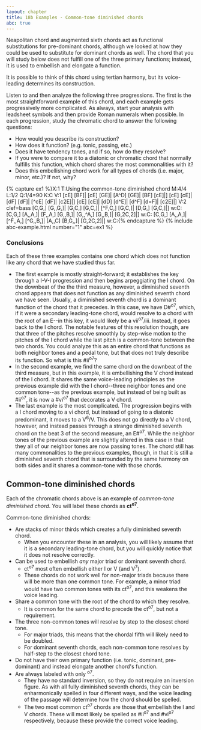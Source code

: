```yaml
---
layout: chapter
title: 18b Examples - Common-tone diminished chords
abc: true
---
```


Neapolitan chord and augmented sixth chords act as functional substitutions for pre-dominant chords, although we looked at how they could be used to substitute for dominant chords as well. The chord that you will study below does not fulfill one of the three primary functions; instead, it is used to embellish and elongate a function. 

It is possible to think of this chord using tertian harmony, but its voice-leading determines its construction. 

Listen to and then analyze the following three progressions. The first is the most straightforward example of this chord, and each example gets progressively more complicated. As always, start your analysis with leadsheet symbols and then provide Roman numerals when possible. In each progression, study the chromatic chord to answer the following questions:
- How would you describe its construction?
- How does it function? (e.g. tonic, passing, etc.) 
- Does it have tendency tones, and if so, how do they resolve?
- If you were to compare it to a diatonic or chromatic chord that normally fulfills this function, which chord shares the most commonalities with it? 
- Does this embellishing chord work for all types of chords (i.e. major, minor, etc.)? If not, why?

{% capture ex1 %}X:1
T:Using the common-tone diminished chord
M:4/4
L:1/2
Q:1/4=90
K:C
V:1
[cE] [BF]| [cE] [GE]| [A^D] [GE]| [BF] [cE]|]
[cE] [cE]| [dF] [dF]| [^cE] [dF]| [c2E]|]
[cE] [cE]| [dD] [d^E]| [d^F] [d=F]| [c2E]|]
V:2 clef=bass
[C,G,] [G,,G,]| [G,C,] [G,C,]| [^F,C,] [G,C,]| [D,G,] [G,C,]|]
w:C:
[C,G,] [A,,A,]| [F,,A,] [G,,B,]| [G,,^A,] [G,,B,]| [G,2C,2]|]
w:C:
[C,G,] [A,,A,]| [^F,,A,] [^G,,B,]| [A,,C] [B,G,,]| [G,2C,2]|]
w:C:{% endcapture %}
{% include abc-example.html number="1" abc=ex1 %}

### Conclusions

Each of these three examples contains one chord which does not function like any chord that we have studied thus far. 
- The first example is mostly straight-forward; it establishes the key through a I-V-I progression and then begins arpeggiating the I chord. On the downbeat of the the third measure, however, a diminished seventh chord appears that does not function as any diminished seventh chord we have seen. Usually, a diminished seventh chord is a dominant function of the chord that it precedes. In this case, we have D#<sup>o7</sup>, which, if it were a secondary leading-tone chord, would resolve to a chord with the root of an E--in this key, it would likely be a vii<sup>o7</sup>/iii. Instead, it goes back to the I chord. The notable features of this resolution though, are that three of the pitches resolve smoothly by step-wise motion to the pitches of the I chord while the last pitch is a common-tone between the two chords. You could analyze this as an entire chord that functions as both neighbor tones and a pedal tone, but that does not truly describe its function. So what is this #ii<sup>o7</sup>?
- In the second example, we find the same chord on the downbeat of the third measure, but in this example, it is embellishing the V chord instead of the I chord. It shares the same voice-leading principles as the previous example did with the I chord--three neighbor tones and one common tone--as the previous example, but instead of being built as #ii<sup>o7</sup>, it is now a #vi<sup>o7</sup> that decorates a V chord.
- The last example is the most complicated. The progression begins with a I chord moving to a vi chord, but instead of going to a diatonic predominant, it moves to a V<sup>6</sup>/V. This does not go directly to a V chord, however, and instead passes through a strange diminished seventh chord on the beat 3 of the second measure, an E#<sup>o7</sup>. While the neighbor tones of the previous example are slightly altered in this case in that they all of our neighbor tones are now passing tones. The chord still has many commonalities to the previous examples, though, in that it is still a diminished seventh chord that is surrounded by the same harmony on both sides and it shares a common-tone with those chords. 

## Common-tone diminished chords

Each of the chromatic chords above is an example of *common-tone diminished chord*. You will label these chords as **ct<sup>o7</sup>**. 

Common-tone diminished chords:
- Are stacks of minor thirds which creates a fully diminished seventh chord.
    - When you encounter these in an analysis, you will likely assume that it is a secondary leading-tone chord, but you will quickly notice that it does not resolve correctly.
- Can be used to embellish *any* major triad or dominant seventh chord.
    - ct<sup>o7</sup> most often embellish either I or V (and V<sup>7</sup>).
    - These chords do not work well for non-major triads because there will be more than one common tone. For example, a minor triad would have two common tones with its ct<sup>o7</sup>, and this weakens the voice leading.
- Share a common tone with the root of the chord to which they resolve. 
    - It is common for the same chord to precede the ct<sup>o7</sup>, but not a requirement.
- The three non-common tones will resolve by step to the closest chord tone.
    - For major triads, this means that the chordal fifth will likely need to be doubled.
    - For dominant seventh chords, each non-common tone resolves by half-step to the closest chord tone.
- Do not have their own primary function (i.e. tonic, dominant, pre-dominant) and instead elongate another chord's function.
- Are always labeled with only <sup>o7</sup>.
    - They have no standard inversion, so they do not require an inversion figure. As with all fully diminished seventh chords, they can be enharmonically spelled in four different ways, and the voice leading of the passage will determine how the chord should be spelled.
    - The two most common ct<sup>o7</sup> chords are those that embellish the I and V chords. These will most likely be spelled as #ii<sup>o7</sup> and #vi<sup>o7</sup> respectively, because these provide the correct voice leading.

